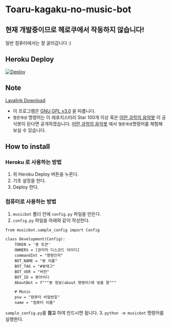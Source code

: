 # Toaru-kagaku-no-music-bot
## 현재 개발중이므로 헤로쿠에서 작동하지 않습니다!
일반 컴퓨터에서는 잘 굴러갑니다 :)
## Heroku Deploy

[![Deploy](https://www.herokucdn.com/deploy/button.svg)](https://heroku.com/deploy?template=https://github.com/NewPremium/Toaru-kagaku-no-music-bot/tree/main)

## Note

[Lavalink Download](https://github.com/Cog-Creators/Lavalink-Jars/releases)

* 이 프로그램은 [GNU GPL v3.0](https://www.gnu.org/licenses/gpl-3.0.html) 을 따릅니다.
* `멜론재생` 명령어는 이 레포지스터리 Star 100개 이상 혹은 [어떤 과학의 음악봇](https://discord.com/oauth2/authorize?client_id=714140461840728144&permissions=3165184&scope=bot) 이 공식봇이 된다면 공개하겠습니다. [어떤 과학의 음악봇](https://discord.com/oauth2/authorize?client_id=714140461840728144&permissions=3165184&scope=bot) 에서 `멜론재생`명령어를 체험해 보실 수 있습니다.

## How to install

### Heroku 로 사용하는 방법

1. 위 Heroku Deploy 버튼을 누른다.
2. 기초 설정을 한다.
3. Deploy 한다.

### 컴퓨터로 사용하는 방법

1. `musicbot` 폴더 안에 `config.py` 파일을 만든다.
2. `config.py` 파일을 아래와 같이 작성한다.
```
from musicbot.sample_config import Config

class Development(Config):
    TOKEN = '봇 토큰'
    OWNERS = [관리자 디스코드 아이디]
    commandInt = "명령인자"
    BOT_NAME = "봇 이름"
    BOT_TAG = "#봇태그"
    BOT_VER = "버전"
    BOT_ID = 봇아이디
    AboutBot = f"""봇 정보(about 명령어)에 넣을 말"""

    # Music
    psw = "컴퓨터 비밀번호"
    name = "컴퓨터 이름"
```
`sample_config.py`를 **참고** 하여 만드시면 됩니다.
3. `python -m musicbot` 명령어를 실행한다.
